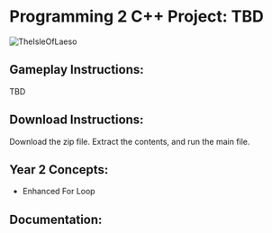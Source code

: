 # Programming 2 C++ Project: TBD

![TheIsleOfLaeso](https://cdn.funnyisms.com/d3540090-1765-4633-99ff-1bb3ba7e40ec.gif)


## Gameplay Instructions:

TBD

## Download Instructions:

Download the zip file. Extract the contents, and run the main file.

## Year 2 Concepts: 
- Enhanced For Loop

## Documentation: 

